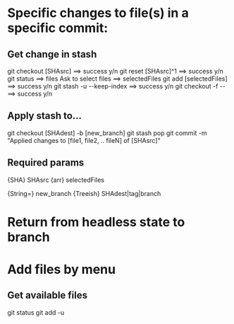 # Specific changes to file(s) in a specific commit:

## Get change in stash
git checkout [SHAsrc]   ==> success y/n
git reset [SHAsrc]^1    ==> success y/n
git status              ==> files
Ask to select files     ==> selectedFiles
git add [selectedFiles] ==> success y/n
git stash -u --keep-index ==> success y/n
git checkout -f --      ==> success y/n

## Apply stash to...
git checkout [SHAdest] -b [new_branch]
git stash pop
git commit -m "Applied changes to [file1, file2, .. fileN] of [SHAsrc]"

## Required params
{SHA}       SHAsrc
{arr}       selectedFiles

{String=}   new_branch
{Treeish}   SHAdest|tag|branch


# Return from headless state to branch


# Add files by menu

## Get available files
git status
git add -u